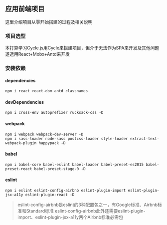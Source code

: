 ## 应用前端项目
这里介绍项目从零开始搭建的过程及相关说明

### 项目选型
本打算学习Cycle.js用Cycle来搭建项目，但介于无法作为SPA来开发及其他问题遂选用React+Mobx+Antd来开发

### 安装依赖

#### dependencies
`npm i react react-dom antd classnames`

#### devDependencies
`npm i cross-env autoprefixer rucksack-css -D`

#### webpack
```
npm i webpack webpack-dev-server -D
npm i sass-loader node-sass postcss-loader style-loader extract-text-webpack-plugin happypack -D
```

#### babel
```
npm i babel-core babel-eslint babel-loader babel-preset-es2015 babel-preset-react babel-preset-stage-0 -D
```

#### eslint
```
npm i eslint eslint-config-airbnb eslint-plugin-import eslint-plugin-jsx-a11y eslint-plugin-react -D
```

> eslint-config-airbnb是eslint的3种配置包之一，有Google标准、Airbnb标准和Standard标准
> eslint-config-airbnb此外还需要eslint-plugin-import、eslint-plugin-jsx-a11y两个Airbnb标准必需包



